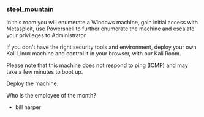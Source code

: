 ### steel_mountain

In this room you will enumerate a Windows machine, gain initial access with Metasploit, use Powershell to further enumerate the machine and escalate your privileges to Administrator.

If you don't have the right security tools and environment, deploy your own Kali Linux machine and control it in your browser, with our Kali Room.

Please note that this machine does not respond to ping (ICMP) and may take a few minutes to boot up.


Deploy the machine.

Who is the employee of the month?
- bill harper

